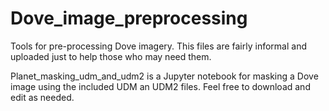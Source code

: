 # Dove_image_preprocessing
Tools for pre-processing Dove imagery. This files are fairly informal and uploaded just to 
help those who may need them. 

Planet_masking_udm_and_udm2 is a Jupyter notebook for masking a Dove image using the included
UDM an UDM2 files.  Feel free to download and edit as needed. 
